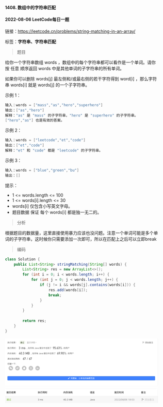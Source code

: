 #### 1408. 数组中的字符串匹配

#### 2022-08-06 LeetCode每日一题

链接：https://leetcode.cn/problems/string-matching-in-an-array/

标签：**字符串、字符串匹配**

> 题目

给你一个字符串数组 words ，数组中的每个字符串都可以看作是一个单词。请你按 任意 顺序返回 words 中是其他单词的子字符串的所有单词。

如果你可以删除 words[j] 最左侧和/或最右侧的若干字符得到 word[i] ，那么字符串 words[i] 就是 words[j] 的一个子字符串。

示例 1：

```java
输入：words = ["mass","as","hero","superhero"]
输出：["as","hero"]
解释："as" 是 "mass" 的子字符串，"hero" 是 "superhero" 的子字符串。
["hero","as"] 也是有效的答案。
```

示例 2：

```java
输入：words = ["leetcode","et","code"]
输出：["et","code"]
解释："et" 和 "code" 都是 "leetcode" 的子字符串。
```

示例 3：

```java
输入：words = ["blue","green","bu"]
输出：[]
```


提示：

- 1 <= words.length <= 100
- 1 <= words[i].length <= 30
- words[i] 仅包含小写英文字母。
- 题目数据 保证 每个 words[i] 都是独一无二的。

> 分析

根据题目的数据量，这里直接使用暴力应该也没问题。注意一个单词可能是多个单词的子字符串，这时候你只需要添加一次即可，所以在匹配上之后可以立即break

> 编码

```java
class Solution {
    public List<String> stringMatching(String[] words) {
        List<String> res = new ArrayList<>();
        for (int i = 0; i < words.length; i++) {
            for (int j = 0; j < words.length; j++) {
                if (j != i && words[j].contains(words[i])) {
                    res.add(words[i]);
                    break;
                }
            }
        }

        return res;
    }
}
```

![image-20220806180412955](1408.数组中的字符串匹配.assets/image-20220806180412955-9780254.png)